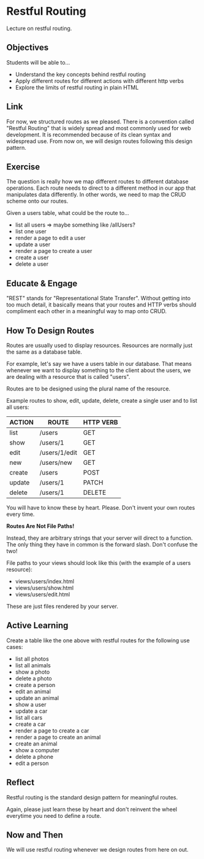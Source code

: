 # Restful Routing
Lecture on restful routing.

## Objectives
Students will be able to...

- Understand the key concepts behind restful routing
- Apply different routes for different actions with different http verbs
- Explore the limits of restful routing in plain HTML

## Link
For now, we structured routes as we pleased. There is a convention called "Restful Routing" that is widely spread and most commonly used for web development. It is recommended because of its clean syntax and widespread use. From now on, we will design routes following this design pattern.

## Exercise

The question is really how we map different routes to different database operations. Each route needs to direct to a different method in our app that manipulates data differently. In other words, we need to map the CRUD scheme onto our routes.

Given a users table, what could be the route to...

- list all users => maybe something like /allUsers?
- list one user
- render a page to edit a user
- update a user
- render a page to create a user
- create a user
- delete a user

## Educate & Engage
"REST" stands for "Representational State Transfer". Without getting into too much detail, it basically means that your routes and HTTP verbs should compliment each other in a meaningful way to map onto CRUD.

## How To Design Routes

Routes are usually used to display resources. Resources are normally just the same as a database table.

For example, let's say we have a users table in our database. That means whenever we want to display something to the client about the users, we are dealing with a resource that is called "users".

Routes are to be designed using the plural name of the resource.

Example routes to show, edit, update, delete, create a single user and to list all users:

| ACTION | ROUTE         | HTTP VERB |
|--------|---------------|-----------|
| list   | /users        | GET       |
| show   | /users/1      | GET       |
| edit   | /users/1/edit | GET       |
| new    | /users/new    | GET       |
| create | /users        | POST      |
| update | /users/1      | PATCH     |
| delete | /users/1      | DELETE    |

You will have to know these by heart. Please. Don't invent your own routes every time.

**Routes Are Not File Paths!**

Instead, they are arbitrary strings that your server will direct to a function. The only thing they have in common is the forward slash. Don't confuse the two!

File paths to your views should look like this (with the example of a users resource):

- views/users/index.html
- views/users/show.html
- views/users/edit.html

These are just files rendered by your server.

## Active Learning
Create a table like the one above with restful routes for the following use cases:

- list all photos
- list all animals
- show a photo
- delete a photo
- create a person
- edit an animal
- update an animal
- show a user
- update a car
- list all cars
- create a car
- render a page to create a car
- render a page to create an animal
- create an animal
- show a computer
- delete a phone
- edit a person

## Reflect
Restful routing is the standard design pattern for meaningful routes.

Again, please just learn these by heart and don't reinvent the wheel everytime you need to define a route.

## Now and Then
We will use restful routing whenever we design routes from here on out.
